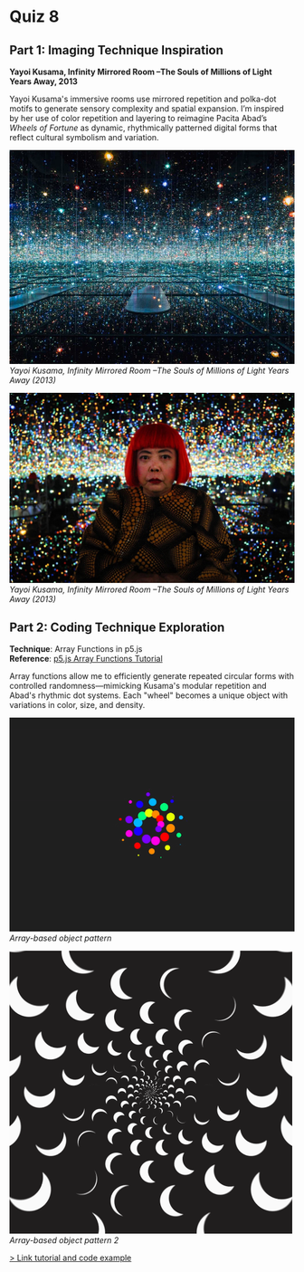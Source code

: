 # Quiz 8

## Part 1: Imaging Technique Inspiration

**Yayoi Kusama, Infinity Mirrored Room –The Souls of Millions of Light Years Away, 2013**

Yayoi Kusama's immersive rooms use mirrored repetition and polka-dot motifs to generate sensory complexity and spatial expansion. I’m inspired by her use of color repetition and layering to reimagine Pacita Abad’s *Wheels of Fortune* as dynamic, rhythmically patterned digital forms that reflect cultural symbolism and variation.

![An image of the Kusama Infinity Room](image/kusama_the_souls_of_millions_1.jpg.webp)
*Yayoi Kusama, Infinity Mirrored Room –The Souls of Millions of Light Years Away (2013)*

![An image of the Kusama Infinity Room](image/1225334.jpg)
*Yayoi Kusama, Infinity Mirrored Room –The Souls of Millions of Light Years Away (2013)*

## Part 2: Coding Technique Exploration

**Technique**: Array Functions in p5.js  
**Reference**: [p5.js Array Functions Tutorial](https://happycoding.io/tutorials/p5js/array-functions)

Array functions allow me to efficiently generate repeated circular forms with controlled randomness—mimicking Kusama's modular repetition and Abad's rhythmic dot systems. Each "wheel" becomes a unique object with variations in color, size, and density.

![An image of the example using array of objects](image/ae361b82f1a74167fb5843ddcb2837da.gif)  
*Array-based object pattern*

![An image of the second example using array of objects](image/Rotational_fluctuation.gif)
*Array-based object pattern 2*

[> Link tutorial and code example](https://happycoding.io/tutorials/p5js/array-functions)
